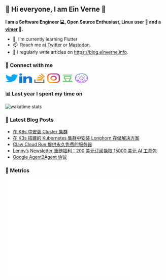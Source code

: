## 👋 Hi everyone, I am Ein Verne 👋

**I am a Software Engineer 💻, Open Source Enthusiast, Linux user :penguin: and a [vimer](https://github.com/einverne/dotfiles) :man:.**

- 🌱 &nbsp;I’m currently learning Flutter
- 📫 &nbsp;Reach me at [Twitter](https://twitter.com/einverne) or <a rel="me" href="https://m.einverne.info/@einverne">Mastodon</a>.
- 📝 I regularly write articles on <https://blog.einverne.info>.


### 🔗 Connect with me
<a href="https://twitter.com/einverne" target="_blank"><img align="center" src="images/twitter.svg" alt="twitter einverne" height="30" width="40" /></a>
<a href="https://linkedin.com/in/einverne" target="_blank"><img align="center" src="images/linked-in-alt.svg" alt="linkedin einverne" height="30" width="40" /></a>
<a href="https://stackoverflow.com/users/1820217/einverne" target="_blank"><img align="center" src="images/stack-overflow.svg" alt="stackoverflow einverne" height="30" width="40" /></a>
<a href="https://instagram.com/einverne" target="_blank"><img align="center" src="images/instagram.svg" alt="instagram einverne" height="30" width="40" /></a>
<a href="https://www.douban.com/people/einverne" target="_blank"><img align="center" src="images/douban.svg" alt="douban einverne" height="30" width="40" /></a>
<a href="https://homer.einverne.info" target="_blank"><img align="center" src="images/homer.svg" alt="einverne online services" height="30" width="40" /></a>

### 📊 Last year I spent my time on

![wakatime stats](https://github-readme-stats.vercel.app/api/wakatime?username=einverne&api_domain=wakapi.einverne.info&hide_title=true&hide_border=true&langs_count=18&bg_color=00000000&text_color=777&layout=compact)

### 📕 Latest Blog Posts
<!-- BLOG-POST-LIST:START -->
- [在 K8s 中安装 Cluster 集群](https://blog.einverne.info/post/2025/04/k3s-install-redis-cluster.html)
- [在 K3s 搭建的 Kubernetes 集群中安装 Longhorn 存储解决方案](https://blog.einverne.info/post/2025/04/k3s-kubernetes-cluster-storage-with-longhorn.html)
- [Claw Cloud Run 提供永久免费的服务器](https://blog.einverne.info/post/2025/04/claw-cloud-run.html)
- [Lenny’s Newsletter 重磅福利：200 美元订阅换取 15000 美元 AI 工具包](https://blog.einverne.info/post/2025/04/lenny-newsletter-ai-packages.html)
- [Google Agent2Agent 协议](https://blog.einverne.info/post/2025/04/google-agent2agent.html)
<!-- BLOG-POST-LIST:END -->

### 👻 Metrics
<img align="left" src="/metrics.base.svg" alt="Metrics" width="400">
